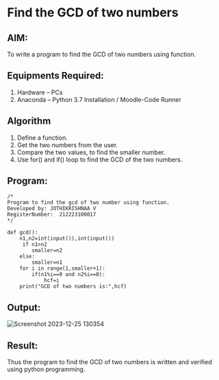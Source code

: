 # Find the GCD of two numbers

## AIM:
To write a program to find the GCD of two numbers using function.

## Equipments Required:
1. Hardware – PCs
2. Anaconda – Python 3.7 Installation / Moodle-Code Runner

## Algorithm
1. Define a function.
2. Get the two numbers from the user.
3. Compare the two values, to find the smaller number.
4. Use for() and if() loop to find the GCD of the two numbers.

## Program:
```
/*
Program to find the gcd of two number using function.
Developed by: JOTHIKRISHNAA V
RegisterNumber:  212223100017
*/
```
~~~
def gcd():
    n1,n2=int(input()),int(input())
     if n1>n2
        smaller=n2
    else:
        smaller=n1
    for i in range(1,smaller+1):
        if(n1%i==0 and n2%i==0):
            hcf=i
    print("GCD of two numbers is:",hcf)
 ~~~

## Output:

![Screenshot 2023-12-25 130354](https://github.com/JothikrishnaaVengatesan/GCD-of-two-numbers/assets/148514555/b0f35a84-025c-4761-a438-649a09b61cfa)


## Result:
Thus the program to find the GCD of two numbers is written and verified using python programming.
